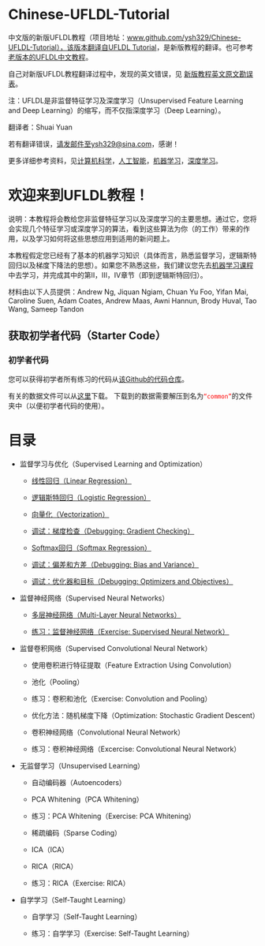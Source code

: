 # Chinese-UFLDL-Tutorial

中文版的新版UFLDL教程（项目地址：www.github.com/ysh329/Chinese-UFLDL-Tutorial），该版本翻译自<a href="http://deeplearning.stanford.edu/tutorial/" target="_blank">UFLDL Tutorial</a>，是新版教程的翻译。也可参考<a href="http://ufldl.stanford.edu/wiki/index.php/UFLDL_Tutorial" target="_blank">老版本的UFLDL中文教程</a>。  



自己对新版UFLDL教程翻译过程中，发现的英文错误，见 <a href="./新版教程英文原文勘误表.md" target="_blank">新版教程英文原文勘误表</a>。



注：UFLDL是非监督特征学习及深度学习（Unsupervised Feature Learning and Deep Learning）的缩写，而不仅指深度学习（Deep Learning）。



翻译者：Shuai Yuan  

若有翻译错误，请发邮件至ysh329@sina.com，感谢！  

更多详细参考资料，见<a href="https://github.com/bayandin/awesome-awesomeness" target="_blank">计算机科学</a>，<a href="https://github.com/owainlewis/awesome-artificial-intelligence" target="_blank">人工智能</a>，<a href="https://github.com/josephmisiti/awesome-machine-learning" target="_blank">机器学习</a>，<a href="https://github.com/ysh329/awesome-deep-learning" target="_blank">深度学习</a>。



# 欢迎来到UFLDL教程！

说明：本教程将会教给您非监督特征学习以及深度学习的主要思想。通过它，您将会实现几个特征学习或深度学习的算法，看到这些算法为你（的工作）带来的作用，以及学习如何将这些思想应用到适用的新问题上。



本教程假定您已经有了基本的机器学习知识（具体而言，熟悉监督学习，逻辑斯特回归以及梯度下降法的思想）。如果您不熟悉这些，我们建议您先去<a href="http://openclassroom.stanford.edu/MainFolder/CoursePage.php?course=MachineLearning" target="_blank">机器学习课程</a>中去学习，并完成其中的第II，III，IV章节（即到逻辑斯特回归）。



材料由以下人员提供：Andrew Ng, Jiquan Ngiam, Chuan Yu Foo, Yifan Mai, Caroline Suen, Adam Coates, Andrew Maas, Awni Hannun, Brody Huval, Tao Wang, Sameep Tandon

## 获取初学者代码（Starter Code）

### 初学者代码

您可以获得初学者所有练习的代码从<a href="https://github.com/amaas/stanford_dl_ex" target="_blank">该Github的代码仓库</a>。  

有关的数据文件可以从<a href="http://ai.stanford.edu/~amaas/data/data.zip" target="_blank">这里</a>下载。 下载到的数据需要解压到名为<font color=red>`“common”`</font>的文件夹中（以便初学者代码的使用）。



# 目录

* 监督学习与优化（Supervised Learning and Optimization）

  *  <a href="./监督学习和优化（Supervised Learning and Optimization）/线性回归（Linear Regression）.md" target="_blank">线性回归（Linear Regression）</a>

  *  <a href="./监督学习和优化（Supervised Learning and Optimization）/逻辑斯特回归（Logistic Regression）.md" target="_blank">逻辑斯特回归（Logistic Regression）</a>

  *  <a href="./监督学习和优化（Supervised Learning and Optimization）/向量化（Vectorization）.md" target="_blank">向量化（Vectorization）</a>

  *  <a href="./监督学习和优化（Supervised Learning and Optimization）/调试：梯度检查（Debugging：Gradient Checking）.md" target="_blank">调试：梯度检查（Debugging: Gradient Checking）</a>

  *  <a href="./监督学习和优化（Supervised Learning and Optimization）/Softmax回归（Softmax Regression）.md" target="_blank">Softmax回归（Softmax Regression）</a>

  *  <a href="./监督学习和优化（Supervised Learning and Optimization）/检查：偏差和方差（Debugging：Bias and Variance）.md" target="_blank">调试：偏差和方差（Debugging: Bias and Variance）</a>

  *  <a href="./监督学习和优化（Supervised Learning and Optimization）/调试：优化器和目标（Debugging：Optimizers and Objectives）.md" target="_blank">调试：优化器和目标（Debugging: Optimizers and Objectives）</a>

* 监督神经网络（Supervised Neural Networks）

  * <a href="./监督神经网络（Supervised Neural Networks）/多层神经网络（Multi-Layer Neural Networks）.md">多层神经网络（Multi-Layer Neural Networks）</a>

  * <a href="./监督神经网络（Supervised Neural Networks）/练习： 监督神经网络（Exercise: Supervised Neural Networks）.md">练习：监督神经网络（Exercise: Supervised Neural Network）</a>

* 监督卷积网络（Supervised Convolutional Neural Network）

  * 使用卷积进行特征提取（Feature Extraction Using Convolution）

  * 池化（Pooling）

  * 练习：卷积和池化（Exercise: Convolution and Pooling）

  * 优化方法：随机梯度下降（Optimization: Stochastic Gradient Descent）

  * 卷积神经网络（Convolutional Neural Network）

  * 练习：卷积神经网络（Excercise: Convolutional Neural Network）

* 无监督学习（Unsupervised Learning）

  * 自动编码器（Autoencoders）

  * PCA Whitening（PCA Whitening）

  * 练习：PCA Whitening（Exercise: PCA Whitening）

  * 稀疏编码（Sparse Coding）

  * ICA（ICA）

  * RICA（RICA）

  * 练习：RICA（Exercise: RICA）

* 自学学习（Self-Taught Learning）

  * 自学学习（Self-Taught Learning）

  * 练习：自学学习（Exercise: Self-Taught Learning）
